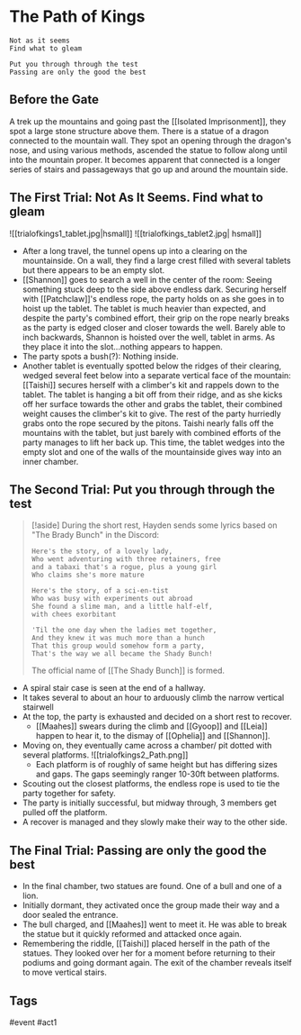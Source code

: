 # The Path of Kings
```
Not as it seems 
Find what to gleam 

Put you through through the test 
Passing are only the good the best
```

## Before the Gate
A trek up the mountains and going past the [[Isolated Imprisonment]], they spot a large stone structure above them. There is a statue of a dragon connected to the mountain wall. They spot an opening through the dragon's nose, and using various methods, ascended the statue to follow along until into the mountain proper. It becomes apparent that connected is a longer series of stairs and passageways that go up and around the mountain side.

## The First Trial: Not As It Seems. Find what to gleam 
![[trialofkings1_tablet.jpg|hsmall]] ![[trialofkings_tablet2.jpg| hsmall]]
- After a long travel, the tunnel opens up into a clearing on the mountainside. On a wall, they find a large crest filled with several tablets but there appears to be an empty slot.
- [[Shannon]] goes to search a well in the center of the room: Seeing something stuck deep to the side above endless dark. Securing herself with [[Patchclaw]]'s endless rope, the party holds on as she goes in to hoist up the tablet. The tablet is much heavier than expected, and despite the party's combined effort, their grip on the rope nearly breaks as the party is edged closer and closer towards the well. Barely able to inch backwards, Shannon is hoisted over the well, tablet in arms. As they place it into the slot...nothing appears to happen.
- The party spots a bush(?): Nothing inside.
- Another tablet is eventually spotted below the ridges of their clearing, wedged several feet below into a separate vertical face of the mountain: [[Taishi]] secures herself with a climber's kit and rappels down to the tablet. The tablet is hanging a bit off from their ridge, and as she kicks off her surface towards the other and grabs the tablet, their combined weight causes the climber's kit to give. The rest of the party hurriedly grabs onto the rope secured by the pitons. Taishi nearly falls off the mountains with the tablet, but just barely with combined efforts of the party manages to lift her back up. This time, the tablet wedges into the empty slot and one of the walls of the mountainside gives way into an inner chamber.

## The Second Trial: Put you through through the test
>[!aside]
>During the short rest, Hayden sends some lyrics based on "The Brady Bunch" in the Discord: 
>``` 
>Here's the story, of a lovely lady, 
>Who went adventuring with three retainers, free 
>and a tabaxi that's a rogue, plus a young girl 
>Who claims she's more mature 
>
>Here's the story, of a sci-en-tist 
>Who was busy with experiments out abroad 
>She found a slime man, and a little half-elf, 
>with chees exorbitant 
>
>'Til the one day when the ladies met together, 
>And they knew it was much more than a hunch 
>That this group would somehow form a party, 
>That's the way we all became the Shady Bunch!
>```
>The official name of [[The Shady Bunch]] is formed.

- A spiral stair case is seen at the end of a hallway.
- It takes several to about an hour to arduously climb the narrow vertical stairwell
- At the top, the party is exhausted and decided on a short rest to recover.
	-  [[Maahes]] swears during the climb and  [[Gyoop]] and [[Leia]] happen to hear it, to the dismay of [[Ophelia]] and [[Shannon]].
- Moving on, they eventually came across a chamber/ pit dotted with several platforms.
![[trialofkings2_Path.png]]
	- Each platform is of roughly of same height but has differing sizes and gaps. The gaps seemingly ranger 10-30ft between platforms.
- Scouting out the closest platforms, the endless rope is used to tie the party together for safety.
- The party is initially successful, but midway through, 3 members get pulled off the platform.
- A recover is managed and they slowly make their way to the other side.

## The Final Trial: Passing are only the good the best
- In the final chamber, two statues are found. One of a bull and one of a lion.
- Initially dormant, they activated once the group made their way and a door sealed the entrance.
- The bull charged, and [[Maahes]] went to meet it. He was able to break the statue but it quickly reformed and attacked once again.
- Remembering the riddle, [[Taishi]] placed herself in the path of the statues. They looked over her for a moment before returning to their podiums and going dormant again. The exit of the chamber reveals itself to move vertical stairs.
## Tags
 #event #act1